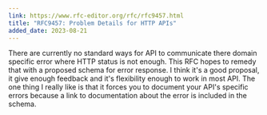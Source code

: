 ```yaml
---
link: https://www.rfc-editor.org/rfc/rfc9457.html
title: "RFC9457: Problem Details for HTTP APIs"
added_date: 2023-08-21
---
```

There are currently no standard ways for API to communicate there
domain specific error where HTTP status is not enough. This RFC hopes to remedy
that with a proposed schema for error response. I think it's a good proposal,
it give enough feedback and it's flexibility enough to work in most API. The
one thing I really like is that it forces you to document your API's specific
errors because a link to documentation about the error is included in the
schema.
